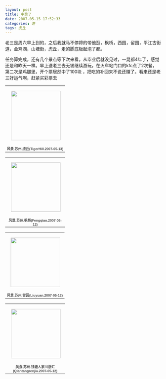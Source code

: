```yaml
---
layout: post
title: 中奖了 
date: 2007-05-15 17:52:33
categories: 游
tags: 虎丘
---
```

老三是周六早上到的，之后我就马不停蹄的带他逛，枫桥，西园，留园，平江古街道，金鸡湖，山塘街，虎丘，走的脚底板起泡了都。

任务算完成，还有几个景点等下次来看。从毕业后就没见过，一晃都4年了，感觉还是和昨天一样。早上送老三去无锡继续游玩，在火车站门口的kfc点了2次餐，第二次是鸡腿堡，开个票居然中了100块 ，把吃的补回来不说还赚了。看来还是老三好运气啊，赶紧买彩票去

<table style="width:194px;"><tr><td align="center" style="height:194px;background:url(https://picasaweb.google.com/s/c/transparent_album_background.gif) no-repeat left"><a href="https://picasaweb.google.com/100176428078475760122/TigerHill20070513?authuser=0&feat=embedwebsite"><img src="https://lh4.googleusercontent.com/-E3bdlVASVYU/TV_2kk7D36E/AAAAAAAAA0k/K6jGpu6W3RI/s160-c/TigerHill20070513.jpg" width="160" height="160" style="margin:1px 0 0 4px;"></a></td></tr><tr><td style="text-align:center;font-family:arial,sans-serif;font-size:11px"><a href="https://picasaweb.google.com/100176428078475760122/TigerHill20070513?authuser=0&feat=embedwebsite" style="color:#4D4D4D;font-weight:bold;text-decoration:none;">风景.苏州.虎丘(TigerHill.2007-05-13)</a></td></tr></table>

<table style="width:194px;"><tr><td align="center" style="height:194px;background:url(https://picasaweb.google.com/s/c/transparent_album_background.gif) no-repeat left"><a href="https://picasaweb.google.com/100176428078475760122/Fengqiao20070512?authuser=0&feat=embedwebsite"><img src="https://lh5.googleusercontent.com/-sdltkmPUiAk/TV_5QtjIlYE/AAAAAAAAA8c/6MIjA7WFGqI/s160-c/Fengqiao20070512.jpg" width="160" height="160" style="margin:1px 0 0 4px;"></a></td></tr><tr><td style="text-align:center;font-family:arial,sans-serif;font-size:11px"><a href="https://picasaweb.google.com/100176428078475760122/Fengqiao20070512?authuser=0&feat=embedwebsite" style="color:#4D4D4D;font-weight:bold;text-decoration:none;">风景.苏州.枫桥(Fengqiao.2007-05-12)</a></td></tr></table>

<table style="width:194px;"><tr><td align="center" style="height:194px;background:url(https://picasaweb.google.com/s/c/transparent_album_background.gif) no-repeat left"><a href="https://picasaweb.google.com/100176428078475760122/Liuyuan20070512?authuser=0&feat=embedwebsite"><img src="https://lh6.googleusercontent.com/-cO3tI4ZRcFI/TV_4f0K8JUE/AAAAAAAAA5w/uzjUEsdWj7w/s160-c/Liuyuan20070512.jpg" width="160" height="160" style="margin:1px 0 0 4px;"></a></td></tr><tr><td style="text-align:center;font-family:arial,sans-serif;font-size:11px"><a href="https://picasaweb.google.com/100176428078475760122/Liuyuan20070512?authuser=0&feat=embedwebsite" style="color:#4D4D4D;font-weight:bold;text-decoration:none;">风景.苏州.留园(Liuyuan.2007-05-12)</a></td></tr></table>

<table style="width:194px;"><tr><td align="center" style="height:194px;background:url(https://picasaweb.google.com/s/c/transparent_album_background.gif) no-repeat left"><a href="https://picasaweb.google.com/100176428078475760122/Qiantangrenjia20070512?authuser=0&feat=embedwebsite"><img src="https://lh5.googleusercontent.com/-n0M_42ZsGPI/TV_4XEmGN0E/AAAAAAAAA1o/q--bF0f-3Io/s160-c/Qiantangrenjia20070512.jpg" width="160" height="160" style="margin:1px 0 0 4px;"></a></td></tr><tr><td style="text-align:center;font-family:arial,sans-serif;font-size:11px"><a href="https://picasaweb.google.com/100176428078475760122/Qiantangrenjia20070512?authuser=0&feat=embedwebsite" style="color:#4D4D4D;font-weight:bold;text-decoration:none;">美食.苏州.钱塘人家川浙汇(Qiantangrenjia.2007-05-12)</a></td></tr></table>